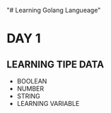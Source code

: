 "# Learning Golang Langueage"

# DAY 1
## LEARNING TIPE DATA
 - BOOLEAN
  - NUMBER
  - STRING
 - LEARNING VARIABLE
